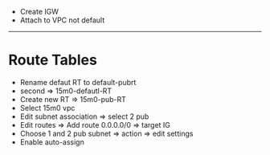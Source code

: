 * Create IGW
* Attach to VPC not default
____

# Route Tables

* Rename defaut RT to default-pubrt
* second => 15m0-defautl-RT
* Create new RT => 15m0-pub-RT
* Select 15m0 vpc
* Edit subnet association => select 2 pub
* Edit routes => Add route 0.0.0.0/0 => target IG
* Choose 1 and 2 pub subnet => action => edit settings
* Enable auto-assign